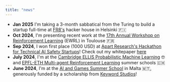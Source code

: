 ```yaml
---
title: "news"
---
```

- **Jan 2025** I'm taking a 3-month sabbatical from the Turing to build a startup full-time at [FR8's](https://fr8.so) hacker house in Helsinki 🇫🇮
- **Oct 2024**, I'm presenting recent work at the [17th Annual Workshop on Reinforcement Learning](https://ewrl.wordpress.com/ewrl17-2024/) (EWRL) in Toulouse 🇫🇷
- **Sep 2024**, I won first place (1000 USD) at [Apart Research's Hackathon for Technical AI Safety Startups](https://www.apartresearch.com/event/ais-startup-hackathon#submit)! Check out my whitepaper [here](https://www.apartresearch.com/project/darkforest---defending-the-authentic-and-humane-web)
- **July 2024**, I'm at the [Cambridge ELLIS Probabilistic Machine Learning](https://www.ellis.eng.cam.ac.uk/summer-school/) 🤓 and [EPFL-ETH Multi-agent Reinforcement Learning](https://sites.google.com/view/marl-school2024/home) summer schools 🇨🇭
- **June 2024**, I'm at the [AI and Games Summer School](https://school.gameaibook.org/) in Malta 🇲🇹, generously funded by a scholarship from [Keyword Studios](https://www.keywordsstudios.com/)!